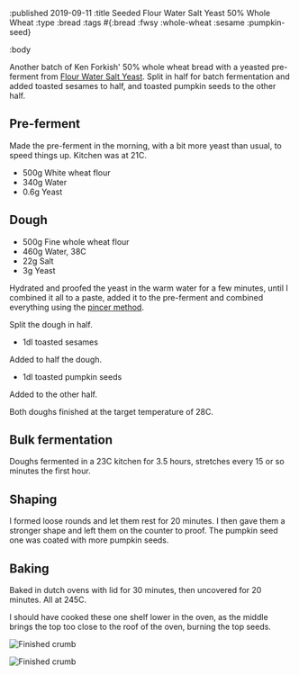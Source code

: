 :published 2019-09-11
:title Seeded Flour Water Salt Yeast 50% Whole Wheat
:type :bread
:tags #{:bread :fwsy :whole-wheat :sesame :pumpkin-seed}

:body

Another batch of Ken Forkish' 50% whole wheat bread with a yeasted pre-ferment
from [Flour Water Salt Yeast](https://kensartisan.com/flour-water-salt-yeast/).
Split in half for batch fermentation and added toasted sesames to half, and
toasted pumpkin seeds to the other half.

## Pre-ferment

Made the pre-ferment in the morning, with a bit more yeast than usual, to speed
things up. Kitchen was at 21C.

- 500g White wheat flour
- 340g Water
- 0.6g Yeast

## Dough

- 500g Fine whole wheat flour
- 460g Water, 38C
- 22g Salt
- 3g Yeast

Hydrated and proofed the yeast in the warm water for a few minutes, until I
combined it all to a paste, added it to the pre-ferment and combined everything
using the [pincer method](https://www.youtube.com/watch?v=HoY7CPw0E1s).

Split the dough in half.

- 1dl toasted sesames

Added to half the dough.

- 1dl toasted pumpkin seeds

Added to the other half.

Both doughs finished at the target temperature of 28C.

## Bulk fermentation

Doughs fermented in a 23C kitchen for 3.5 hours, stretches every 15 or so
minutes the first hour.

## Shaping

I formed loose rounds and let them rest for 20 minutes. I then gave them a
stronger shape and left them on the counter to proof. The pumpkin seed one was
coated with more pumpkin seeds.

## Baking

Baked in dutch ovens with lid for 30 minutes, then uncovered for 20 minutes. All
at 245C.

I should have cooked these one shelf lower in the oven, as the middle brings the
top too close to the roof of the oven, burning the top seeds.

![Finished crumb](/images/bread/IMG_1620.jpg)

![Finished crumb](/images/bread/IMG_1621.jpg)
